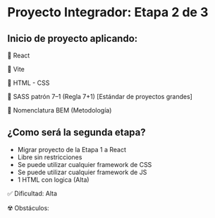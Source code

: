 # Proyecto Integrador: Etapa 2 de 3
   
## Inicio de proyecto aplicando:
  
  🔹 React

  🔸 Vite
  
  🔹 HTML - CSS
  
  🔸 SASS patrón 7–1 (Regla 7+1) [Estándar de proyectos grandes]
  
  🔹 Nomenclatura BEM (Metodología)
  

## ¿Como será la segunda etapa?
   
   +  Migrar proyecto de la Etapa 1 a React
   +  Libre sin restricciones
   +  Se puede utilizar cualquier framework de CSS
   +  Se puede utilizar cualquier framework de JS
   +  1 HTML con logica (Alta)
  
   ✅ Dificultad:  Alta
   
   ☢️ Obstáculos:   
